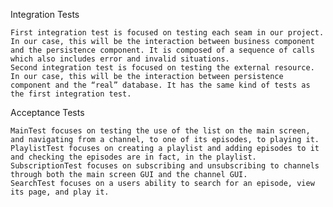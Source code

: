 Integration Tests

	First integration test is focused on testing each seam in our project. In our case, this will be the interaction between business component and the persistence component. It is composed of a sequence of calls which also includes error and invalid situations.
	Second integration test is focused on testing the external resource. In our case, this will be the interaction between persistence component and the “real” database. It has the same kind of tests as the first integration test.

Acceptance Tests

	MainTest focuses on testing the use of the list on the main screen, and navigating from a channel, to one of its episodes, to playing it.
	PlaylistTest focuses on creating a playlist and adding episodes to it and checking the episodes are in fact, in the playlist.
	SubscriptionTest focuses on subscribing and unsubscribing to channels through both the main screen GUI and the channel GUI.
	SearchTest focuses on a users ability to search for an episode, view its page, and play it.
